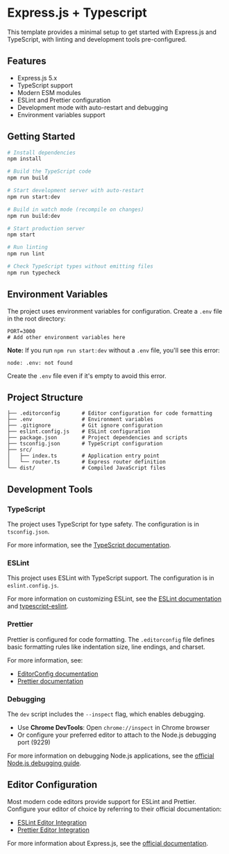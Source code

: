 # Express.js + Typescript

This template provides a minimal setup to get started with Express.js and TypeScript, with linting and development tools pre-configured.
## Features

- Express.js 5.x
- TypeScript support
- Modern ESM modules
- ESLint and Prettier configuration
- Development mode with auto-restart and debugging
- Environment variables support

## Getting Started

```bash
# Install dependencies
npm install

# Build the TypeScript code
npm run build

# Start development server with auto-restart
npm run start:dev

# Build in watch mode (recompile on changes)
npm run build:dev

# Start production server
npm start

# Run linting
npm run lint

# Check TypeScript types without emitting files
npm run typecheck
```

## Environment Variables

The project uses environment variables for configuration. Create a `.env` file in the root directory:

```
PORT=3000
# Add other environment variables here
```

**Note:** If you run `npm run start:dev` without a `.env` file, you'll see this error:

```
node: .env: not found
```

Create the `.env` file even if it's empty to avoid this error.

## Project Structure

```
├── .editorconfig       # Editor configuration for code formatting
├── .env                # Environment variables
├── .gitignore          # Git ignore configuration
├── eslint.config.js    # ESLint configuration
├── package.json        # Project dependencies and scripts
├── tsconfig.json       # TypeScript configuration
├── src/
│   ├── index.ts        # Application entry point
│   └── router.ts       # Express router definition
└── dist/               # Compiled JavaScript files
```

## Development Tools

### TypeScript

The project uses TypeScript for type safety. The configuration is in `tsconfig.json`.

For more information, see the [TypeScript documentation](https://www.typescriptlang.org/docs/).

### ESLint

This project uses ESLint with TypeScript support. The configuration is in `eslint.config.js`.

For more information on customizing ESLint, see the [ESLint documentation](https://eslint.org/docs/latest/) and [typescript-eslint](https://typescript-eslint.io/getting-started/).

### Prettier

Prettier is configured for code formatting. The `.editorconfig` file defines basic formatting rules like indentation size, line endings, and charset.

For more information, see:

- [EditorConfig documentation](https://editorconfig.org/)
- [Prettier documentation](https://prettier.io/docs/)

### Debugging

The `dev` script includes the `--inspect` flag, which enables debugging.

- Use **Chrome DevTools**: Open `chrome://inspect` in Chrome browser
- Or configure your preferred editor to attach to the Node.js debugging port (9229)

For more information on debugging Node.js applications, see the [official Node.js debugging guide](https://nodejs.org/en/learn/getting-started/debugging).

## Editor Configuration

Most modern code editors provide support for ESLint and Prettier. Configure your editor of choice by referring to their official documentation:

- [ESLint Editor Integration](https://eslint.org/docs/latest/use/integrations#editors)
- [Prettier Editor Integration](https://prettier.io/docs/en/editors.html)

For more information about Express.js, see the [official documentation](https://expressjs.com/).

